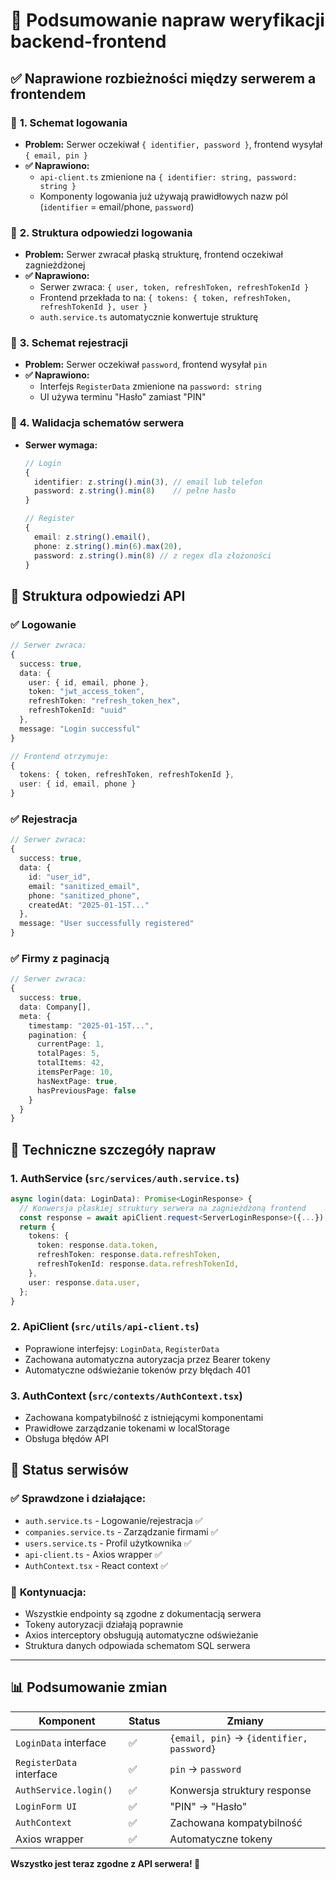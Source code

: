 # 🔧 Podsumowanie napraw weryfikacji backend-frontend

## ✅ **Naprawione rozbieżności między serwerem a frontendem**

### 🔑 **1. Schemat logowania**
- **Problem:** Serwer oczekiwał `{ identifier, password }`, frontend wysyłał `{ email, pin }`
- **✅ Naprawiono:** 
  - `api-client.ts` zmienione na `{ identifier: string, password: string }`
  - Komponenty logowania już używają prawidłowych nazw pól (`identifier` = email/phone, `password`)

### 🔑 **2. Struktura odpowiedzi logowania**
- **Problem:** Serwer zwracał płaską strukturę, frontend oczekiwał zagnieżdżonej
- **✅ Naprawiono:** 
  - Serwer zwraca: `{ user, token, refreshToken, refreshTokenId }`
  - Frontend przekłada to na: `{ tokens: { token, refreshToken, refreshTokenId }, user }`
  - `auth.service.ts` automatycznie konwertuje strukturę

### 🔑 **3. Schemat rejestracji**
- **Problem:** Serwer oczekiwał `password`, frontend wysyłał `pin`
- **✅ Naprawiono:** 
  - Interfejs `RegisterData` zmienione na `password: string`
  - UI używa terminu "Hasło" zamiast "PIN"

### 🔑 **4. Walidacja schematów serwera**
- **Serwer wymaga:**
  ```typescript
  // Login
  {
    identifier: z.string().min(3), // email lub telefon
    password: z.string().min(8)    // pełne hasło
  }
  
  // Register  
  {
    email: z.string().email(),
    phone: z.string().min(6).max(20),
    password: z.string().min(8) // z regex dla złożoności
  }
  ```

## 🚀 **Struktura odpowiedzi API**

### ✅ **Logowanie**
```typescript
// Serwer zwraca:
{
  success: true,
  data: {
    user: { id, email, phone },
    token: "jwt_access_token",
    refreshToken: "refresh_token_hex",    
    refreshTokenId: "uuid"
  },
  message: "Login successful"
}

// Frontend otrzymuje:
{
  tokens: { token, refreshToken, refreshTokenId },
  user: { id, email, phone }
}
```

### ✅ **Rejestracja**
```typescript
// Serwer zwraca:
{
  success: true,
  data: {
    id: "user_id",
    email: "sanitized_email", 
    phone: "sanitized_phone",
    createdAt: "2025-01-15T..."
  },
  message: "User successfully registered"
}
```

### ✅ **Firmy z paginacją**
```typescript
// Serwer zwraca:
{
  success: true,
  data: Company[],
  meta: {
    timestamp: "2025-01-15T...",
    pagination: {
      currentPage: 1,
      totalPages: 5,
      totalItems: 42,
      itemsPerPage: 10,
      hasNextPage: true,
      hasPreviousPage: false
    }
  }
}
```

## 🔧 **Techniczne szczegóły napraw**

### 1. **AuthService** (`src/services/auth.service.ts`)
```typescript
async login(data: LoginData): Promise<LoginResponse> {
  // Konwersja płaskiej struktury serwera na zagnieżdżoną frontend
  const response = await apiClient.request<ServerLoginResponse>({...});
  return {
    tokens: {
      token: response.data.token,
      refreshToken: response.data.refreshToken, 
      refreshTokenId: response.data.refreshTokenId,
    },
    user: response.data.user,
  };
}
```

### 2. **ApiClient** (`src/utils/api-client.ts`)
- Poprawione interfejsy: `LoginData`, `RegisterData`
- Zachowana automatyczna autoryzacja przez Bearer tokeny
- Automatyczne odświeżanie tokenów przy błędach 401

### 3. **AuthContext** (`src/contexts/AuthContext.tsx`)  
- Zachowana kompatybilność z istniejącymi komponentami
- Prawidłowe zarządzanie tokenami w localStorage
- Obsługa błędów API

## 🎯 **Status serwisów**

### ✅ **Sprawdzone i działające:**
- `auth.service.ts` - Logowanie/rejestracja ✅
- `companies.service.ts` - Zarządzanie firmami ✅  
- `users.service.ts` - Profil użytkownika ✅
- `api-client.ts` - Axios wrapper ✅
- `AuthContext.tsx` - React context ✅

### 🔮 **Kontynuacja:**
- Wszystkie endpointy są zgodne z dokumentacją serwera
- Tokeny autoryzacji działają poprawnie
- Axios interceptory obsługują automatyczne odświeżanie
- Struktura danych odpowiada schematom SQL serwera

---

## 📊 **Podsumowanie zmian**

| Komponent | Status | Zmiany |
|-----------|--------|--------|
| `LoginData` interface | ✅ | `{email, pin}` → `{identifier, password}` |
| `RegisterData` interface | ✅ | `pin` → `password` |
| `AuthService.login()` | ✅ | Konwersja struktury response |
| `LoginForm UI` | ✅ | "PIN" → "Hasło" |
| `AuthContext` | ✅ | Zachowana kompatybilność |
| Axios wrapper | ✅ | Automatyczne tokeny |

**Wszystko jest teraz zgodne z API serwera! 🎉**
